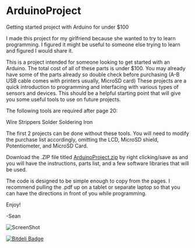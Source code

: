 ArduinoProject
==============

Getting started project with Arduino for under $100

I made this project for my girlfriend because she wanted to try to learn programming. I figured it might be useful to someone else trying to learn and figured I would share it.

This is a project intended for someone looking to get started with an Arduino. The total cost of all of these parts is under $100. You may already have some of the parts already so double check before purchasing (A-B USB cable comes with printers usually, MicroSD card) These projects are a quick introduction to programming and interfacing with various types of sensors and devices. This should be a helpful starting point that will give you some useful tools to use on future projects.

The following tools are required after page 20:

Wire Strippers
Solder
Soldering Iron

The first 2 projects can be done without these tools. You will need to modify the purchase list accordingly, omitting the LCD, MicroSD shield, Potentiometer, and MicroSD Card.

Download the .ZIP file titled [ArduinoProject.zip](https://github.com/xconverge/ArduinoProject/blob/master/ArduinoProject.zip) by right clicking/save as and you will have the instructions, parts list, and a few software libraries that will be used.

The code is designed to be simple enough to copy from the pages. I recommend pulling the .pdf up on a tablet or separate laptop so that you can have the directions in front of you while programming.

Enjoy!

-Sean

![ScreenShot](https://raw.github.com/xconverge/ArduinoProject/master/Source%20Files/ArduinoPic.jpg)

[![Bitdeli Badge](https://d2weczhvl823v0.cloudfront.net/xconverge/ArduinoProject/trend.png)](https://bitdeli.com/free "Bitdeli Badge")
